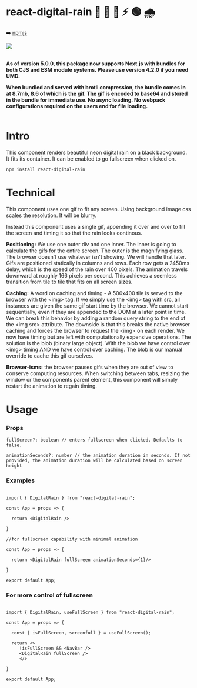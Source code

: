 # react-digital-rain 💊 🔴 🔵 ⚡ 🟢 🌧️

➡️ [npmjs](https://www.npmjs.com/package/react-digital-rain)

<img src="./src/digital_rain.gif">
<br></br>

<b>As of version 5.0.0, this package now supports Next.js with bundles for both CJS and ESM module systems. Please use version 4.2.0 if you need UMD.</b>

<b>When bundled and served with brotli compression, the bundle comes in at 8.7mb, 8.6 of which is the gif. </b>
<b>The gif is encoded to base64 and stored in the bundle for immediate use. No async loading. No webpack configurations required on the users end for file loading.</b>
<br></br>

<h1>Intro</h1>

This component renders beautiful neon digital rain on a black background.
It fits its container.
It can be enabled to go fullscreen when clicked on.

```
npm install react-digital-rain
```

<h1>Technical</h1>

This component uses one gif to fit any screen. Using background image css scales the resolution. It will be blurry.

Instead this component uses a single gif, appending it over and over to fill the screen and timing it so that the rain looks continous.

**Positioning:** We use one outer div and one inner. The inner is going to calculate the gifs for the entire screen. The outer is the magnifying glass. The browser doesn't use whatever isn't showing. We will handle that later. Gifs are positioned statically in columns and rows. Each row gets a 2450ms delay, which is the speed of the rain over 400 pixels. The animation travels downward at roughly 166 pixels per second. This achieves a seemless transition from tile to tile that fits on all screen sizes.

**Caching:** A word on caching and timing - A 500x400 tile is served to the browser with the \<img> tag. If we simply use the \<img> tag with src, all instances are given the same gif start time by the browser. We cannot start sequentially, even if they are appended to the DOM at a later point in time. We can break this behavior by adding a random query string to the end of the \<img src> attribute. The downside is that this breaks the native browser caching and forces the browser to request the \<img> on each render. We now have timing but are left with computationally expensive operations. The solution is the blob (binary large object). With the blob we have control over \<img> timing AND we have control over caching. The blob is our manual override to cache this gif ourselves.

**Browser-isms:** the browser pauses gifs when they are out of view to conserve computing resources. When switching between tabs, resizing the window or the components parent element, this component will simply restart the animation to regain timing.

<h1>Usage</h1>

<h3>Props</h3>

```
fullScreen?: boolean // enters fullscreen when clicked. Defaults to false.

animationSeconds?: number // the animation duration in seconds. If not provided, the animation duration will be calculated based on screen height
```

<h3>Examples</h3>

```

import { DigitalRain } from "react-digital-rain";

const App = props => {

  return <DigitalRain />

}

//for fullscreen capability with minimal animation

const App = props => {

  return <DigitalRain fullScreen animationSeconds={1}/>

}

export default App;
```

<h3>For more control of fullscreen</h3>

```

import { DigitalRain, useFullScreen } from "react-digital-rain";

const App = props => {

  const { isFullScreen, screenfull } = useFullScreen();

  return <>
     !isFullScreen && <NavBar />
     <DigitalRain fullScreen />
     </>

}

export default App;
```
